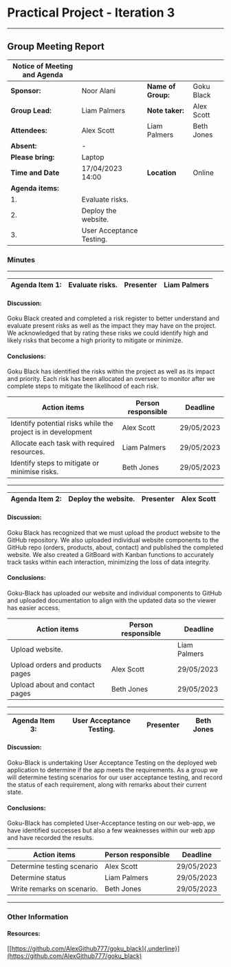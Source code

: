 # Practical Project - Iteration 3
---

## Group Meeting Report

| Notice of Meeting and Agenda |                     |                       |                   |
|------------------------------|---------------------|-----------------------|-------------------|
| **Sponsor:**                 |     Noor Alani      | **Name of Group:**    |     Goku Black    |
| **Group Lead:**              |     Liam Palmers    | **Note taker:**       |     Alex Scott    |
| **Attendees:**               | Alex Scott          | Liam Palmers          | Beth Jones        |
| **Absent:**                  | -                   |                       |                   |
| **Please bring:**            | Laptop              |                       |                   |
| **Time and Date**            | 17/04/2023 14:00    | **Location**          | Online            |
| **Agenda items:**            |                     |                       |                   |
| 1.                           |Evaluate risks.     |               |                   |
| 2.                           |Deploy the website.    |         |                   |
| 3.                           |User Acceptance Testing.|                 |                   |

### Minutes
---

| Agenda Item 1:|**Evaluate risks.**|Presenter|**Liam Palmers**|
|---------------|------------------------|---------|----------------| 


#### Discussion:
Goku Black created and completed a risk register to better understand and evaluate present risks as well as the impact they may have on the project. We acknowledged that by rating these risks we could identify high and likely risks that become a high priority to mitigate or minimize. 

#### Conclusions:
Goku Black has identified the risks within the project as well as its impact and priority. Each risk has been allocated an overseer to monitor after we complete steps to mitigate the likelihood of each risk. 


|     Action items                   | Person responsible | Deadline   |
|------------------------------------|--------------------|------------|
| Identify potential risks while the project is in development| Alex Scott | 29/05/2023 |
| Allocate each task with required resources.    | Liam Palmers   | 29/05/2023 |
| Identify steps to mitigate or minimise risks.   | Beth Jones     | 29/05/2023 |

---

| Agenda Item 2:|**Deploy the website.**|Presenter|**Alex Scott**|
|---------------|------------------------|---------|--------------| 


#### Discussion:

Goku Black has recognized that we must upload the product website to the GitHub repository. We also uploaded individual website components to the GitHub repo (orders, products, about, contact) and published the completed website. We also created a GitBoard with Kanban functions to accurately track tasks within each interaction, minimizing the loss of data integrity.
#### Conclusions:

Goku-Black has uploaded our website and individual components to GitHub and uploaded documentation to align with the updated data so the viewer has easier access. 

|     Action items                   | Person responsible  | Deadline   |
|------------------------------------|---------------------|------------|
| Upload website. |          | Liam Palmers                | 29/05/2023 |
| Upload orders and products pages  | Alex Scott  | 29/05/2023 |
| Upload about and contact pages     | Beth Jones    | 29/05/2023 |

---

| Agenda Item 3:|**User Acceptance Testing.**|Presenter|**Beth Jones**|
|---------------|------------------------------|---------|--------------| 

#### Discussion:
Goku-Black is undertaking User Acceptance Testing on the deployed web application to determine if the app meets the requirements. As a group we will determine testing scenarios for our user acceptance testing, and record the status of each requirement, along with remarks about their current state.

#### Conclusions:
Goku-Black has completed User-Acceptance testing on our web-app, we have identified successes but also a few weaknesses within our web app and have recorded the results. 

| Action items                                                       | Person responsible |  Deadline  |
|----------------------------------------------------------------------------|------------|------------|
| Determine testing scenario | Alex Scott | 29/05/2023 |
| Determine status   | Liam Palmers | 29/05/2023 |
| Write remarks on scenario. | Beth Jones | 29/05/2023 |

---

### Other Information

#### Resources:

[[https://github.com/AlexGithub777/goku_black]{.underline}](https://github.com/AlexGithub777/goku_black)


